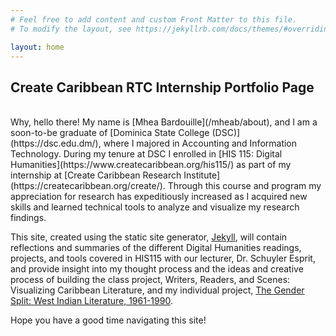 ```yaml
---
# Feel free to add content and custom Front Matter to this file.
# To modify the layout, see https://jekyllrb.com/docs/themes/#overriding-theme-defaults

layout: home
---
```


<style>
div {
  text-align: justify;
  text-justify: inter-word;
}

</style>

## Create Caribbean RTC Internship Portfolio Page

<br/>
 Why, hello there! My name is [Mhea Bardouille](/mheab/about), and I am a soon-to-be graduate of [Dominica State College (DSC)](https://dsc.edu.dm/), where I majored in Accounting and Information Technology. During my tenure at DSC I enrolled in [HIS 115: Digital Humanities](https://www.createcaribbean.org/his115/) as part of my internship at [Create Caribbean Research Institute](https://createcaribbean.org/create/). Through this course and program my appreciation for research has expeditiously increased as I acquired new skills and learned technical tools to analyze and visualize my research findings.

This site, created using the static site generator, [Jekyll](https://jekyllrb.com/), will contain reflections and summaries of the different Digital Humanities readings, projects, and tools covered in HIS115 with our lecturer, Dr. Schuyler Esprit, and provide insight into my thought process and the ideas and creative process of building the class project, Writers, Readers, and Scenes: Visualizing Caribbean Literature, and my individual project, [The Gender Split: West Indian Literature, 1961-1990](https://bardouillemhea.github.io/mhea_DH/).


Hope you have a good  time navigating this site! 

